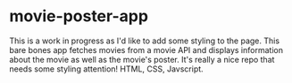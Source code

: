 # movie-poster-app
This is a work in progress as I'd like to add some styling to the page. This bare bones app fetches movies from a movie API and displays information about the movie as well as the movie's poster. It's really a nice repo that needs some styling attention! HTML, CSS, Javscript.


